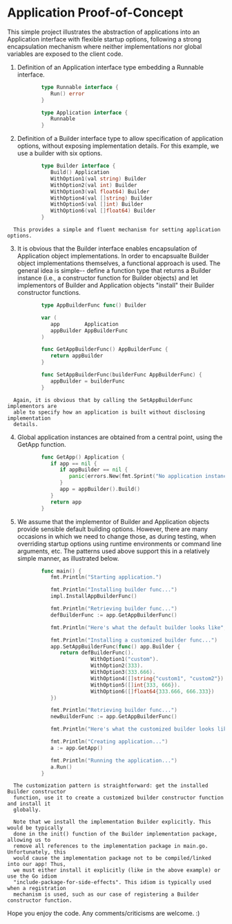 # Application Proof-of-Concept

This simple project illustrates the abstraction of applications into an
Application interface with flexible startup options, following a strong
encapsulation mechanism where neither implementations nor global variables
are exposed to the client code.

   1. Definition of an Application interface type embedding a Runnable interface.

```Go
           type Runnable interface {
              Run() error
           }

           type Application interface {
              Runnable
           }
```

   2. Definition of a Builder interface type to allow specification of application
      options, without exposing implementation details. For this example, we use a
      builder with six options.

```Go
           type Builder interface {
              Build() Application
              WithOption1(val string) Builder 
              WithOption2(val int) Builder 
              WithOption3(val float64) Builder 
              WithOption4(val []string) Builder 
              WithOption5(val []int) Builder 
              WithOption6(val []float64) Builder 
           }
```

      This provides a simple and fluent mechanism for setting application options.

   3. It is obvious that the Builder interface enables encapsulation of Application 
      object implementations. In order to encapsualte Builder object implementations 
      themselves, a functional approach is used. The general idea is simple-- define
      a function type that returns a Builder instance (i.e., a constructor function
      for Builder objects) and let implementors of Builder and Application objects
      "install" their Builder constructor functions.

```Go
           type AppBuilderFunc func() Builder

           var (
              app        Application
              appBuilder AppBuilderFunc
           )

           func GetAppBuilderFunc() AppBuilderFunc {
              return appBuilder
           }

           func SetAppBuilderFunc(builderFunc AppBuilderFunc) {
              appBuilder = builderFunc
           }
```

      Again, it is obvious that by calling the SetAppBuilderFunc implementors are
      able to specify how an application is built without disclosing implementation
      details.

   4. Global application instances are obtained from a central point, using 
      the GetApp function.

```Go
           func GetApp() Application {
              if app == nil {
                 if appBuilder == nil {
                    panic(errors.New(fmt.Sprint("No application instance found and no application builder function defined.")))
                 }
                 app = appBuilder().Build()
              }
              return app
           }
```

   5. We assume that the implementor of Builder and Application objects provide 
      sensible default building options. However, there are many occasions in which
      we need to change those, as during testing, when overriding startup options
      using runtime environments or command line arguments, etc. The patterns used
      above support this in a relatively simple manner, as illustrated below.

```Go
           func main() {
              fmt.Println("Starting application.")

              fmt.Println("Installing builder func...")
              impl.InstallAppBuilderFunc()

              fmt.Println("Retrieving builder func...")
              defBuilderFunc := app.GetAppBuilderFunc()

              fmt.Println("Here's what the default builder looks like", defBuilderFunc())

              fmt.Println("Installing a customized builder func...")
              app.SetAppBuilderFunc(func() app.Builder {
                 return defBuilderFunc().
                           WithOption1("custom").
                           WithOption2(333).
                           WithOption3(333.666).
                           WithOption4([]string{"custom1", "custom2"}).
                           WithOption5([]int{333, 666}).
                           WithOption6([]float64{333.666, 666.333})
              })

              fmt.Println("Retrieving builder func...")
              newBuilderFunc := app.GetAppBuilderFunc()

              fmt.Println("Here's what the customized builder looks like", newBuilderFunc())

              fmt.Println("Creating application...")
              a := app.GetApp()

              fmt.Println("Running the application...")
              a.Run()
           }
```

      The customization pattern is straightforward: get the installed Builder constructor
      function, use it to create a customized builder constructor function and install it
      globally. 

      Note that we install the implementation Builder explicitly. This would be typically
      done in the init() function of the Builder implementation package, allowing us to 
      remove all references to the implementation package in main.go. Unfortunately, this 
      would cause the implementation package not to be compiled/linked into our app! Thus,
      we must either install it explicitly (like in the above example) or use the Go idiom
      "include-package-for-side-effects". This idiom is typically used when a registration 
      mechanism is used, such as our case of registering a Builder constructor function.

Hope you enjoy the code. Any comments/criticisms are welcome. :)